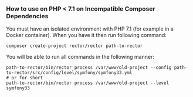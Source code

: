 ### How to use on PHP < 7.1 on Incompatible Composer Dependencies

You must have an isolated environment with PHP 7.1 (for example in a Docker container). When you have it then run following command:

```
composer create-project rector/rector path-to-rector
```

You will be able to run all commands in the following manner:

```
path-to-rector/bin/rector process /var/www/old-project --config path-to-rector/src/config/level/symfony/symfony33.yml
# or for short
path-to-rector/bin/rector process /var/www/old-project --level symfony33
```
